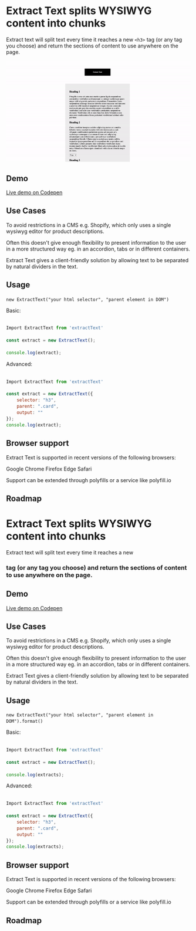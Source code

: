 # Extract Text splits WYSIWYG content into chunks

Extract text will split text every time it reaches a new `<h3>` tag (or any tag you choose) and return the sections of content to use anywhere on the page.

![Extract text Gif](readme/extract-codepen-example.gif)

## Demo

[Live demo on Codepen](https://codepen.io/joe_sandwich/pen/XWKjKzV)

## Use Cases

To avoid restrictions in a CMS e.g. Shopify, which only uses a single wysiwyg editor for product descriptions.

Often this doesn't give enough flexibility to present information to the user in a more structured way eg. in an accordion, tabs or in different containers. 

Extract Text gives a client-friendly solution by allowing text to be separated by natural dividers in the text.


## Usage

`new ExtractText("your html selector", "parent element in DOM")`

Basic:

```js

Import ExtractText from 'extractText'

const extract = new ExtractText();

console.log(extract);

```

Advanced:

```js

Import ExtractText from 'extractText'

const extract = new ExtractText({
    selector: "h3", 
    parent: ".card",
    output: ""
});
console.log(extract);

```

## Browser support
Extract Text is supported in recent versions of the following browsers:

Google Chrome
Firefox
Edge
Safari

Support can be extended through polyfills or a service like polyfill.io

## Roadmap


# Extract Text splits WYSIWYG content into chunks

Extract text will split text every time it reaches a new <h3> tag (or any tag you choose) and return the sections of content to use anywhere on the page.

## Demo

[Live demo on Codepen](https://codepen.io/joe_sandwich/pen/XWKjKzV)

## Use Cases

To avoid restrictions in a CMS e.g. Shopify, which only uses a single wysiwyg editor for product descriptions.

Often this doesn't give enough flexibility to present information to the user in a more structured way eg. in an accordion, tabs or in different containers. 

Extract Text gives a client-friendly solution by allowing text to be separated by natural dividers in the text.


## Usage

`new ExtractText("your html selector", "parent element in DOM").format()`

Basic:

```js

Import ExtractText from 'extractText'

const extract = new ExtractText();

console.log(extracts);

```

Advanced:

```js

Import ExtractText from 'extractText'

const extract = new ExtractText({
    selector: "h3", 
    parent: ".card",
    output: ""
});
console.log(extracts);

```

## Browser support
Extract Text is supported in recent versions of the following browsers:

Google Chrome
Firefox
Edge
Safari

Support can be extended through polyfills or a service like polyfill.io

## Roadmap
